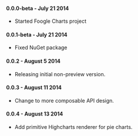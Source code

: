 #### 0.0.0-beta - July 21 2014
* Started Foogle Charts project

#### 0.0.1-beta - July 21 2014
* Fixed NuGet package

#### 0.0.2 - August 5 2014
* Releasing initial non-preview version.

#### 0.0.3 - August 11 2014
* Change to more composable API design.

#### 0.0.4 - August 13 2014
* Add primitive Highcharts renderer for pie charts.
